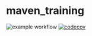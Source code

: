 # maven_training
![example workflow](https://github.com/ArunBalasingam/maven_training/actions/workflows/build.yml/badge.svg)
[![codecov](https://codecov.io/gh/ArunBalasingam/maven_training/branch/main/graph/badge.svg?token=UB3QAGQPCV)](https://codecov.io/gh/ArunBalasingam/maven_training)
